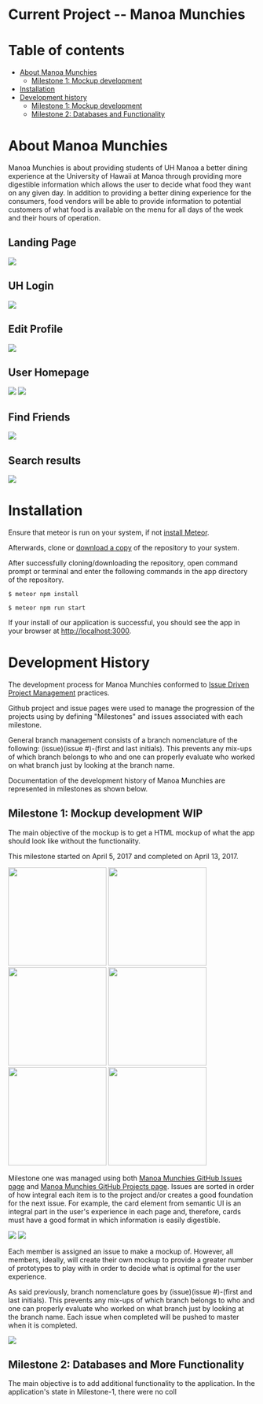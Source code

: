 # Current Project -- Manoa Munchies

# Table of contents

* [About Manoa Munchies](#about-manoa-munchies)
  * [Milestone 1: Mockup development](#milestone-1-mockup-development-wip)
* [Installation](#installation)
* [Development history](#development-history)
  * [Milestone 1: Mockup development](#milestone-1-mockup-development-wip)
  * [Milestone 2: Databases and Functionality](#milestone-2-databases-and-functionality)

# About Manoa Munchies
Manoa Munchies is about providing students of UH Manoa a better dining experience at the University of Hawaii at Manoa through providing more digestible information which allows the user to decide what food they want on any given day. In addition to providing a better dining experience for the consumers, food vendors will be able to provide information to potential customers of what food is available on the menu for all days of the week and their hours of operation.

## Landing Page
![](doc/landing-page.PNG)

## UH Login
![](doc/cas-login.png)

## Edit Profile
![](doc/edit-profile-page.png)

## User Homepage
![](doc/user-home-page-1.png)
![](doc/user-home-page-2.png)

## Find Friends
![](doc/find-friends-page.PNG)

## Search results
![](doc/your-feed-page.png)


# Installation

Ensure that meteor is run on your system, if not [install Meteor](https://www.meteor.com/install).

Afterwards, clone or [download a copy](https://github.com/tasteofmanoa/manoa-munchies/archive/master.zip)
of the repository to your system.

After successfully cloning/downloading the repository, open command prompt or terminal and enter the following commands in the app directory of the repository.

```
$ meteor npm install
```
```
$ meteor npm run start
```

If your install of our application is successful, you should see the app in your browser at [http://localhost:3000](http://localhost:3000).


# Development History

The development process for Manoa Munchies conformed to [Issue Driven Project Management](http://courses.ics.hawaii.edu/ics314s17/modules/project-management/) practices.


Github project and issue pages were used to manage the progression of the projects using by defining "Milestones" and issues associated with each milestone.

General branch management consists of a branch nomenclature of the following: (issue)(issue #)-(first and last initials). This prevents any mix-ups of which branch belongs to who and one can properly evaluate who worked on what branch just by looking at the branch name.

Documentation of the development history of Manoa Munchies are represented in milestones as shown below.

## Milestone 1: Mockup development WIP
The main objective of the mockup is to get a HTML mockup of what the app should look like without the functionality.

This milestone started on April 5, 2017 and completed on April 13, 2017.

<img width="200px" src="doc/landing-page.PNG"/>
<img width="200px" src="doc/cas-login.png"/>
<img width="200px" src="doc/edit-profile-page.png"/>
<img width="200px" src="doc/user-home-page-1.png"/>
<img width="200px" src="doc/find-friends-page.PNG"/>
<img width="200px" src="doc/your-feed-page.png"/>


Milestone one was managed using both [Manoa Munchies GitHub Issues page](https://github.com/tasteofmanoa/manoa-munchies/milestone/1) and [Manoa Munchies GitHub Projects page](https://github.com/tasteofmanoa/manoa-munchies/projects/1). Issues are sorted in order of how integral each item is to the project and/or creates a good foundation for the next issue. For example, the card element from semantic UI is an integral part in the user's experience in each page and, therefore, cards must have a good format in which information is easily digestible.

![](doc/m1-issues-page.PNG)
![](doc/m1-project-page.PNG)

Each member is assigned an issue to make a mockup of. However, all members, ideally, will create their own mockup to provide a greater number of prototypes to play with in order to decide what is optimal for the user experience.

As said previously, branch nomenclature goes by (issue)(issue #)-(first and last initials). This prevents any mix-ups of which branch belongs to who and one can properly evaluate who worked on what branch just by looking at the branch name. Each issue when completed will be pushed to master when it is completed.

![](doc/m1-network-graph.PNG)

## Milestone 2: Databases and More Functionality
The main objective is to add additional functionality to the application. In the application's state in Milestone-1, there were no coll
